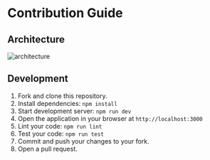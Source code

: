 # Contribution Guide

## Architecture

![architecture](./architecture.drawio.svg)

## Development

1. Fork and clone this repository.
2. Install dependencies: `npm install`
3. Start development server: `npm run dev`
4. Open the application in your browser at `http://localhost:3000`
5. Lint your code: `npm run lint`
6. Test your code: `npm run test`
7. Commit and push your changes to your fork.
8. Open a pull request.
